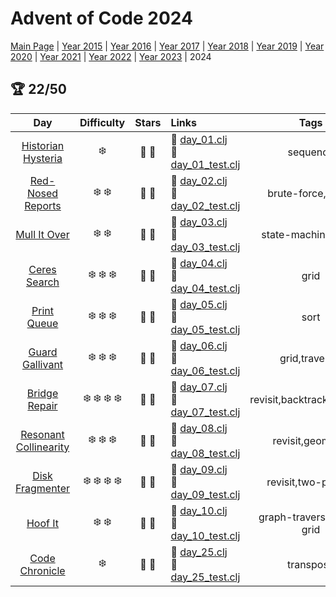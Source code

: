 # Advent of Code 2024

[Main Page](https://adventofcode.com/2024) | [Year 2015](/src/aoclj/year_2015/) | [Year 2016](/src/aoclj/year_2016/) | [Year 2017](/src/aoclj/year_2017/) | [Year 2018](/src/aoclj/year_2018/) | [Year 2019](/src/aoclj/year_2019/) | [Year 2020](/src/aoclj/year_2020/) | [Year 2021](/src/aoclj/year_2021/) | [Year 2022](/src/aoclj/year_2022/) | [Year 2023](/src/aoclj/year_2023/) | 2024

## :trophy: 22/50

| Day | Difficulty | Stars | Links | Tags |
|:---: | :---: | :---: | :--- | :----: |
[Historian Hysteria](http://www.adventofcode.com/2024/day/1)|:snowflake:|:star2: :star2:|:small_orange_diamond: [day_01.clj](/src/aoclj/year_2024/day_01.clj) <br /> :small_orange_diamond: [day_01_test.clj](/test/aoclj/year_2024/day_01_test.clj)|sequence
[Red-Nosed Reports](http://www.adventofcode.com/2024/day/2)|:snowflake: :snowflake:|:star2: :star2:|:small_orange_diamond: [day_02.clj](/src/aoclj/year_2024/day_02.clj) <br /> :small_orange_diamond: [day_02_test.clj](/test/aoclj/year_2024/day_02_test.clj)|brute-force,revisit
[Mull It Over](http://www.adventofcode.com/2024/day/3)|:snowflake: :snowflake:|:star2: :star2:|:small_orange_diamond: [day_03.clj](/src/aoclj/year_2024/day_03.clj) <br /> :small_orange_diamond: [day_03_test.clj](/test/aoclj/year_2024/day_03_test.clj)|state-machine,regex
[Ceres Search](http://www.adventofcode.com/2024/day/4)|:snowflake: :snowflake: :snowflake:|:star2: :star2:|:small_orange_diamond: [day_04.clj](/src/aoclj/year_2024/day_04.clj) <br /> :small_orange_diamond: [day_04_test.clj](/test/aoclj/year_2024/day_04_test.clj)|grid
[Print Queue](http://www.adventofcode.com/2024/day/5)|:snowflake: :snowflake: :snowflake:|:star2: :star2:|:small_orange_diamond: [day_05.clj](/src/aoclj/year_2024/day_05.clj) <br /> :small_orange_diamond: [day_05_test.clj](/test/aoclj/year_2024/day_05_test.clj)|sort
[Guard Gallivant](http://www.adventofcode.com/2024/day/6)|:snowflake: :snowflake: :snowflake:|:star2: :star2:|:small_orange_diamond: [day_06.clj](/src/aoclj/year_2024/day_06.clj) <br /> :small_orange_diamond: [day_06_test.clj](/test/aoclj/year_2024/day_06_test.clj)|grid,traversal
[Bridge Repair](http://www.adventofcode.com/2024/day/7)|:snowflake: :snowflake: :snowflake: :snowflake:|:star2: :star2:|:small_orange_diamond: [day_07.clj](/src/aoclj/year_2024/day_07.clj) <br /> :small_orange_diamond: [day_07_test.clj](/test/aoclj/year_2024/day_07_test.clj)|revisit,backtrack,equation
[Resonant Collinearity](http://www.adventofcode.com/2024/day/8)|:snowflake: :snowflake: :snowflake:|:star2: :star2:|:small_orange_diamond: [day_08.clj](/src/aoclj/year_2024/day_08.clj) <br /> :small_orange_diamond: [day_08_test.clj](/test/aoclj/year_2024/day_08_test.clj)|revisit,geometry
[Disk Fragmenter](http://www.adventofcode.com/2024/day/9)|:snowflake: :snowflake: :snowflake: :snowflake:|:star2: :star2:|:small_orange_diamond: [day_09.clj](/src/aoclj/year_2024/day_09.clj) <br /> :small_orange_diamond: [day_09_test.clj](/test/aoclj/year_2024/day_09_test.clj)|revisit,two-pointer
[Hoof It](http://www.adventofcode.com/2024/day/10)|:snowflake: :snowflake:|:star2: :star2:|:small_orange_diamond: [day_10.clj](/src/aoclj/year_2024/day_10.clj) <br /> :small_orange_diamond: [day_10_test.clj](/test/aoclj/year_2024/day_10_test.clj)|graph-traversal,map-grid
[Code Chronicle](http://www.adventofcode.com/2024/day/25)|:snowflake:|:star2: :star2:|:small_orange_diamond: [day_25.clj](/src/aoclj/year_2024/day_25.clj) <br /> :small_orange_diamond: [day_25_test.clj](/test/aoclj/year_2024/day_25_test.clj)|transpose
